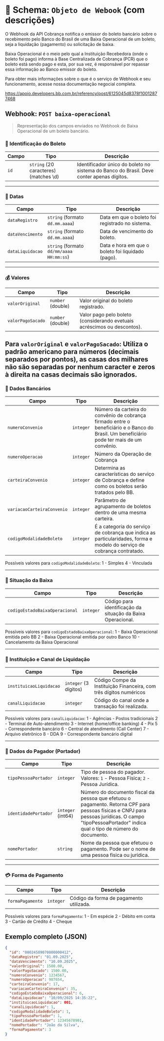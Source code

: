 # 🧾 Schema: `Objeto de Webook` (com descrições)

O Webhook da API Cobrança notifica o emissor do boleto bancário sobre o recebimento pelo Banco do Brasil de uma Baixa Operacional de um boleto, seja a liquidação (pagamento) ou solicitação de baixa.

Baixa Operacional é o meio pelo qual a Instituição Recebedora (onde o boleto foi pago) informa à Base Centralizada de Cobrança (PCR) que o boleto está sendo pago e esta, por sua vez, é responsável por repassar essa informação ao Banco emissor do boleto.

Para obter mais informações sobre o que é o serviço de Webhook e seu funcionamento, acesse nossa documentação negocial completa.

https://apoio.developers.bb.com.br/referency/post/6125045d8378f10012877468

## Webhook: `POST baixa-operacional`

> Representação dos campos enviados no Webhook de Baixa Operacional de um boleto bancário.

### 🔹 Identificação do Boleto

| Campo | Tipo | Descrição |
|-------|------|-------------------|
| `id` | `string` (20 caracteres) (matches \d) | Identificador único do boleto no sistema do Banco do Brasil. Deve conter apenas dígitos. |

---

### 📅 Datas

| Campo | Tipo | Descrição |
|-------|------|-------------------|
| `dataRegistro` | `string` (formato `dd.mm.aaaa`) | Data em que o boleto foi registrado no sistema. |
| `dataVencimento` | `string` (formato `dd.mm.aaaa`) | Data de vencimento do boleto. |
| `dataLiquidacao` | `string` (formato `dd/mm/aaaa HH:mm:ss`) | Data e hora em que o boleto foi liquidado (pago). |

---

### 💰 Valores

| Campo | Tipo | Descrição |
|-------|------|-------------------|
| `valorOriginal` | `number` (double) | Valor original do boleto registrado. |
| `valorPagoSacado` | `number` (double) | Valor pago pelo boleto (considerando evetuais acréscimos ou descontos). |

Para `valorOriginal` e `valorPagoSacado`: Utiliza o padrão americano para números (decimais separados por pontos), as casas dos milhares não são separadas por nenhum caracter e zeros à direita na casas decimais são ignorados.
---

### 🏦 Dados Bancários

| Campo | Tipo | Descrição |
|-------|------|-------------------|
| `numeroConvenio` | `integer` | Número da carteira do convênio de cobrança firmado entre o beneficiário e o Banco do Brasil. Um beneficiário pode ter mais de um convênio. |
| `numeroOperacao` | `integer` | Número da Operação de Cobrança |
| `carteiraConvenio` | `integer` | Determina as características do serviço de Cobrança e define como os boletos serão tratados pelo BB. |
| `variacaoCarteiraConvenio` | `integer` | Parâmetro de agrupamento de boletos dentro de uma mesma carteira. |
| `codigoModalidadeBoleto` | `integer` | É a categoria do serviço de cobrança que indica as particularidades, forma e modelo do serviço de cobrança contratado. |

Possíveis valores para `codigoModalidadeBoleto`:
1 - Simples
4 - Vinculada

---

### 📄 Situação da Baixa

| Campo | Tipo | Descrição |
|-------|------|-------------------|
| `codigoEstadoBaixaOperacional` | `integer` | Código para identificação da situação da Baixa Operacional. |

Possíveis valores para `codigoEstadoBaixaOperacional`:
1 - Baixa Operacional emitida pelo BB
2 - Baixa Operacional emitida por outro Banco
10 - Cancelamento da Baixa Operacional

---

### 🏦 Instituição e Canal de Liquidação

| Campo | Tipo | Descrição |
|-------|------|-------------------|
| `instituicaoLiquidacao` | `integer` (3 dígitos) | Código Compe da Instituição Financeira, com três dígitos numéricos |
| `canalLiquidacao` | `integer` | Código do canal onde a transação foi realizada. |

Possíveis valores para `canalLiquidacao`:
1 - Agências - Postos tradicionais
2 - Terminal de Auto-atendimento
3 - Internet (home/office banking)
4 - Pix
5 - Correspondente bancário
6 - Central de atendimento (Call Center)
7 - Arquivo eletrônico
8 - DDA
9 - Correspondente bancário digital

---

### 👤 Dados do Pagador (Portador)

| Campo | Tipo | Descrição |
|-------|------|-------------------|
| `tipoPessoaPortador` | `integer` | Tipo de pessoa do pagador. Valores: `1` - Pessoa Física; `2` - Pessoa Jurídica. |
| `identidadePortador` | `integer` (int64) | Número do documento fiscal da pessoa que efetuou o pagamento. Retorna CPF para pessoas físicas e CNPJ para pessoas jurídicas. O campo "tipoPessoaPortador" indica qual o tipo de número do documento. |
| `nomePortador` | `string` | Nome da pessoa que efetuou o pagamento. Pode ser o nome de uma pessoa física ou jurídica. |

---

### 💳 Forma de Pagamento

| Campo | Tipo | Descrição |
|-------|------|-------------------|
| `formaPagamento` | `integer` | Código da forma de pagamento utilizada. |

Possíveis valores para `formaPagamento`:
1 - Em espécie
2 - Débito em conta
3 - Cartão de Crédito
4 - Cheque

## Exemplo completo (JSON)
```json
{
  "id": "00024589070000000412",
  "dataRegistro": "01.09.2025",
  "dataVencimento": "10.09.2025",
  "valorOriginal": 1500.00,
  "valorPagoSacado": 1500.00,
  "numeroConvenio": 1234567,
  "numeroOperacao": 987654,
  "carteiraConvenio": 17,
  "variacaoCarteiraConvenio": 35,
  "codigoEstadoBaixaOperacional": 6,
  "dataLiquidacao": "10/09/2025 14:35:22",
  "instituicaoLiquidacao": 001,
  "canalLiquidacao": 1,
  "codigoModalidadeBoleto": 1,
  "tipoPessoaPortador": 1,
  "identidadePortador": 12345678901,
  "nomePortador": "João da Silva",
  "formaPagamento": 3
}
```
